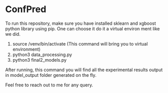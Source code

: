 # ConfPred
To run this repository, make sure you have installed sklearn and xgboost python library using pip. One can choose it do it a virtual environ ment like we did.

1) source /venv/bin/activate  (This command will bring you to virtual environment)
2) python3 data_processing.py
3) python3 final2_models.py




After running, this command you will find all the experimental results output in model_output folder generated on the fly.

Feel free to reach out to me for any query.
